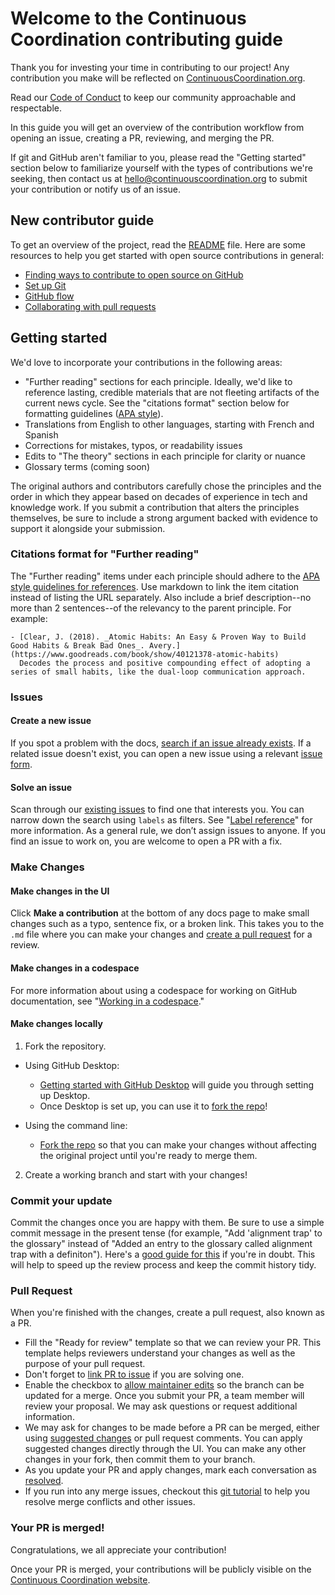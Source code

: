 # Welcome to the Continuous Coordination contributing guide

Thank you for investing your time in contributing to our project! Any contribution you make will be reflected on [ContinuousCoordination.org](https://ContinuousCoordination.org).

Read our [Code of Conduct](./CODE_OF_CONDUCT.md) to keep our community approachable and respectable.

In this guide you will get an overview of the contribution workflow from opening an issue, creating a PR, reviewing, and merging the PR.

If git and GitHub aren't familiar to you, please read the "Getting started" section below to familiarize yourself with the types of contributions we're seeking, then contact us at hello@continuouscoordination.org to submit your contribution or notify us of an issue.

## New contributor guide

To get an overview of the project, read the [README](README.md) file. Here are some resources to help you get started with open source contributions in general:

- [Finding ways to contribute to open source on GitHub](https://docs.github.com/en/get-started/exploring-projects-on-github/finding-ways-to-contribute-to-open-source-on-github)
- [Set up Git](https://docs.github.com/en/get-started/quickstart/set-up-git)
- [GitHub flow](https://docs.github.com/en/get-started/quickstart/github-flow)
- [Collaborating with pull requests](https://docs.github.com/en/github/collaborating-with-pull-requests)

## Getting started

We'd love to incorporate your contributions in the following areas:

- "Further reading" sections for each principle. Ideally, we'd like to reference lasting, credible materials that are not fleeting artifacts of the current news cycle. See the "citations format" section below for formatting guidelines ([APA style](https://apastyle.apa.org/style-grammar-guidelines/references)).
- Translations from English to other languages, starting with French and Spanish
- Corrections for mistakes, typos, or readability issues
- Edits to "The theory" sections in each principle for clarity or nuance
- Glossary terms (coming soon)

The original authors and contributors carefully chose the principles and the order in which they appear based on decades of experience in tech and knowledge work. If you submit a contribution that alters the principles themselves, be sure to include a strong argument backed with evidence to support it alongside your submission.

### Citations format for "Further reading"

The "Further reading" items under each principle should adhere to the [APA style guidelines for references](https://apastyle.apa.org/style-grammar-guidelines/references). Use markdown to link the item citation instead of listing the URL separately. Also include a brief description--no more than 2 sentences--of the relevancy to the parent principle. For example:

    - [Clear, J. (2018). _Atomic Habits: An Easy & Proven Way to Build Good Habits & Break Bad Ones_. Avery.](https://www.goodreads.com/book/show/40121378-atomic-habits)
      Decodes the process and positive compounding effect of adopting a series of small habits, like the dual-loop communication approach.

### Issues

#### Create a new issue

If you spot a problem with the docs, [search if an issue already exists](https://docs.github.com/en/github/searching-for-information-on-github/searching-on-github/searching-issues-and-pull-requests#search-by-the-title-body-or-comments). If a related issue doesn't exist, you can open a new issue using a relevant [issue form](https://github.com/github/docs/issues/new/choose).

#### Solve an issue

Scan through our [existing issues](https://github.com/github/docs/issues) to find one that interests you. You can narrow down the search using `labels` as filters. See "[Label reference](https://docs.github.com/en/contributing/collaborating-on-github-docs/label-reference)" for more information. As a general rule, we don’t assign issues to anyone. If you find an issue to work on, you are welcome to open a PR with a fix.

### Make Changes

#### Make changes in the UI

Click **Make a contribution** at the bottom of any docs page to make small changes such as a typo, sentence fix, or a broken link. This takes you to the `.md` file where you can make your changes and [create a pull request](#pull-request) for a review.

#### Make changes in a codespace

For more information about using a codespace for working on GitHub documentation, see "[Working in a codespace](https://github.com/github/docs/blob/main/contributing/codespace.md)."

#### Make changes locally

1. Fork the repository.
- Using GitHub Desktop:
  - [Getting started with GitHub Desktop](https://docs.github.com/en/desktop/installing-and-configuring-github-desktop/getting-started-with-github-desktop) will guide you through setting up Desktop.
  - Once Desktop is set up, you can use it to [fork the repo](https://docs.github.com/en/desktop/contributing-and-collaborating-using-github-desktop/cloning-and-forking-repositories-from-github-desktop)!

- Using the command line:
  - [Fork the repo](https://docs.github.com/en/github/getting-started-with-github/fork-a-repo#fork-an-example-repository) so that you can make your changes without affecting the original project until you're ready to merge them.

2. Create a working branch and start with your changes!

### Commit your update

Commit the changes once you are happy with them. Be sure to use a simple commit message in the present tense (for example, "Add 'alignment trap' to the glossary" instead of "Added an entry to the glossary called alignment trap with a definiton"). Here's a [good guide for this](https://cbea.ms/git-commit/) if you're in doubt. This will help to speed up the review process and keep the commit history tidy.

### Pull Request

When you're finished with the changes, create a pull request, also known as a PR.
- Fill the "Ready for review" template so that we can review your PR. This template helps reviewers understand your changes as well as the purpose of your pull request.
- Don't forget to [link PR to issue](https://docs.github.com/en/issues/tracking-your-work-with-issues/linking-a-pull-request-to-an-issue) if you are solving one.
- Enable the checkbox to [allow maintainer edits](https://docs.github.com/en/github/collaborating-with-issues-and-pull-requests/allowing-changes-to-a-pull-request-branch-created-from-a-fork) so the branch can be updated for a merge.
Once you submit your PR, a team member will review your proposal. We may ask questions or request additional information.
- We may ask for changes to be made before a PR can be merged, either using [suggested changes](https://docs.github.com/en/github/collaborating-with-issues-and-pull-requests/incorporating-feedback-in-your-pull-request) or pull request comments. You can apply suggested changes directly through the UI. You can make any other changes in your fork, then commit them to your branch.
- As you update your PR and apply changes, mark each conversation as [resolved](https://docs.github.com/en/github/collaborating-with-issues-and-pull-requests/commenting-on-a-pull-request#resolving-conversations).
- If you run into any merge issues, checkout this [git tutorial](https://github.com/skills/resolve-merge-conflicts) to help you resolve merge conflicts and other issues.

### Your PR is merged!

Congratulations, we all appreciate your contribution!

Once your PR is merged, your contributions will be publicly visible on the [Continuous Coordination website](https://continuouscoordination.org).

